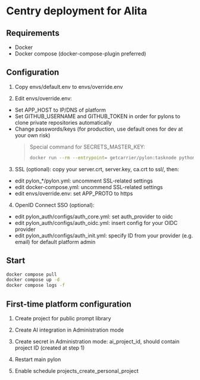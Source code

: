 # Centry deployment for Alita

## Requirements
- Docker
- Docker compose (docker-compose-plugin preferred)

## Configuration
1. Copy envs/default.env to envs/override.env

2. Edit envs/override.env:
  - Set APP_HOST to IP/DNS of platform
  - Set GITHUB_USERNAME and GITHUB_TOKEN in order for pylons to clone private repositories automatically
  - Change passwords/keys (for production, use default ones for dev at your own risk)
    > Special command for SECRETS_MASTER_KEY:
    > ```sh
    > docker run --rm --entrypoint= getcarrier/pylon:tasknode python -c 'from cryptography.fernet > import Fernet; print(Fernet.generate_key().decode())'
    > ```

3. SSL (optional): copy your server.crt, server.key, ca.crt to ssl/, then:
  - edit pylon_*/pylon.yml: uncomment SSL-related settings
  - edit docker-compose.yml: uncommend SSL-related settings
  - edit envs/override.env: set APP_PROTO to https

4. OpenID Connect SSO (optional):
  - edit pylon_auth/configs/auth_core.yml: set auth_provider to oidc
  - edit pylon_auth/configs/auth_oidc.yml: insert config for your OIDC provider
  - edit pylon_auth/configs/auth_init.yml: specify ID from your provider (e.g. email) for default platform admin

## Start
```sh
docker compose pull
docker compose up -d
docker compose logs -f
```

## First-time platform configuration
1. Create project for public prompt library

2. Create AI integration in Administration mode

3. Create secret in Administration mode: ai_project_id, should contain project ID (created at step 1)

4. Restart main pylon

5. Enable schedule projects_create_personal_project
